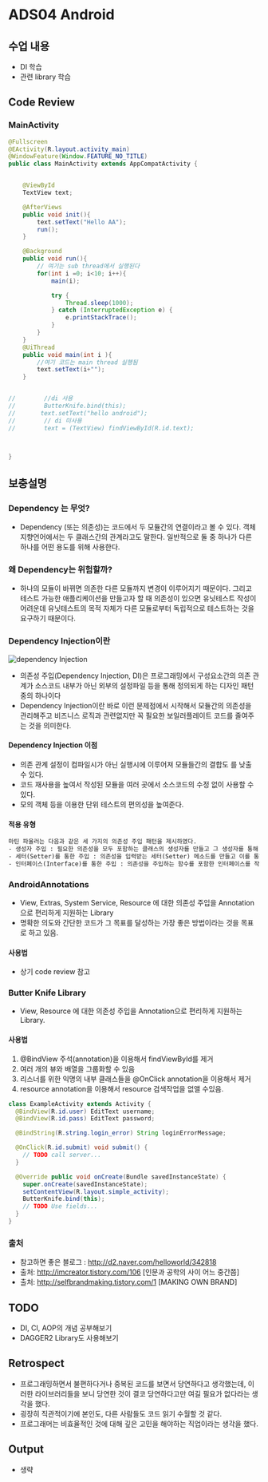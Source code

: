 # ADS04 Android

## 수업 내용

- DI 학습
- 관련 library 학습

## Code Review


### MainActivity
```Java
@Fullscreen
@EActivity(R.layout.activity_main)
@WindowFeature(Window.FEATURE_NO_TITLE)
public class MainActivity extends AppCompatActivity {


    @ViewById
    TextView text;

    @AfterViews
    public void init(){
        text.setText("Hello AA");
        run();
    }

    @Background
    public void run(){
        // 여기는 sub thread에서 실행된다
        for(int i =0; i<10; i++){
            main(i);

            try {
                Thread.sleep(1000);
            } catch (InterruptedException e) {
                e.printStackTrace();
            }
        }
    }
    @UiThread
    public void main(int i ){
        //여기 코드는 main thread 실행됨
        text.setText(i+"");
    }


//        //di 사용
//        ButterKnife.bind(this);
//       text.setText("hello android");
//        // di 미사용
//        text = (TextView) findViewById(R.id.text);



}
```


## 보충설명

### Dependency 는 무엇?

- Dependency (또는 의존성)는 코드에서 두 모듈간의 연결이라고 볼 수 있다. 객체지향언어에서는 두 클래스간의 관계라고도 말한다. 일반적으로 둘 중 하나가 다른 하나를 어떤 용도를 위해 사용한다.

### 왜 Dependency는 위험할까?

- 하나의 모듈이 바뀌면 의존한 다른 모듈까지 변경이 이루어지기 때문이다. 그리고 테스트 가능한 애플리케이션을 만들고자 할 때 의존성이 있으면 유닛테스트 작성이 어려운데 유닛테스트의 목적 자체가 다른 모듈로부터 독립적으로 테스트하는 것을 요구하기 때문이다.

### Dependency Injection이란

![dependency Injection](http://cfile26.uf.tistory.com/image/2319B83758E27BE11EEB8B)

- 의존성 주입(Dependency Injection, DI)은 프로그래밍에서 구성요소간의 의존 관계가 소스코드 내부가 아닌 외부의 설정파일 등을 통해 정의되게 하는 디자인 패턴 중의 하나이다
- Dependency Injection이란 바로 이런 문제점에서 시작해서 모듈간의 의존성을 관리해주고 비즈니스 로직과 관련없지만 꼭 필요한 보일러플레이트 코드를 줄여주는 것을 의미한다.

#### Dependency Injection 이점

- 의존 관계 설정이 컴파일시가 아닌 실행시에 이루어져 모듈들간의 결합도 를 낮출 수 있다.
- 코드 재사용을 높여서 작성된 모듈을 여러 곳에서 소스코드의 수정 없이 사용할 수 있다.
- 모의 객체 등을 이용한 단위 테스트의 편의성을 높여준다.

#### 적용 유형

``` HTML
마틴 파울러는 다음과 같은 세 가지의 의존성 주입 패턴을 제시하였다.
- 생성자 주입 : 필요한 의존성을 모두 포함하는 클래스의 생성자를 만들고 그 생성자를 통해 의존성을 주입한다.
- 세터(Setter)를 통한 주입 : 의존성을 입력받는 세터(Setter) 메소드를 만들고 이를 통해 의존성을 주입한다.
- 인터페이스(Interface)를 통한 주입 : 의존성을 주입하는 함수를 포함한 인터페이스를 작성하고 이 인터페이스를 구현하도록 함으로써 실행시에 이를 통하여 의존성을 주입한다.
```
### AndroidAnnotations

- View, Extras, System Service, Resource 에 대한 의존성 주입을 Annotation으로 편리하게 지원하는 Library
- 명확한 의도와 간단한 코드가 그 목표를 달성하는 가장 좋은 방법이라는 것을 목표로 하고 있음.

#### 사용법

- 상기 code review 참고

### Butter Knife Library

- View, Resource 에 대한 의존성 주입을 Annotation으로 편리하게 지원하는 Library.

#### 사용법

1. @BindView 주석(annotation)을 이용해서 findViewById를 제거
2. 여러 개의 뷰와 배열을 그룹화할 수 있음
3. 리스너를 위한 익명의 내부 클래스들을 @OnClick annotation을 이용해서 제거
4. resource annotation을 이용해서 resource 검색작업을 없앨 수있음.

```Java
class ExampleActivity extends Activity {
  @BindView(R.id.user) EditText username;
  @BindView(R.id.pass) EditText password;

  @BindString(R.string.login_error) String loginErrorMessage;

  @OnClick(R.id.submit) void submit() {
    // TODO call server...
  }

  @Override public void onCreate(Bundle savedInstanceState) {
    super.onCreate(savedInstanceState);
    setContentView(R.layout.simple_activity);
    ButterKnife.bind(this);
    // TODO Use fields...
  }
}

```





### 출처
- 참고하면 좋은 블로그 : http://d2.naver.com/helloworld/342818
- 출처: http://imcreator.tistory.com/106 [인문과 공학의 사이 어느 중간쯤]
- 출처: http://selfbrandmaking.tistory.com/1 [MAKING OWN BRAND]


## TODO

- DI, CI, AOP의 개념 공부해보기
- DAGGER2 Library도 사용해보기

## Retrospect

- 프로그래밍하면서 불편하다거나 중복된 코드를 보면서 당연하다고 생각했는데, 이러한 라이브러리들을 보니 당연한 것이 결코 당연하다고만 여길 필요가 없다라는 생각을 했다.
- 굉장히 직관적이기에 본인도, 다른 사람들도 코드 읽기 수월할 것 같다.
- 프로그래머는 비효율적인 것에 대해 깊은 고민을 해야하는 직업이라는 생각을 했다. 


## Output
- 생략
